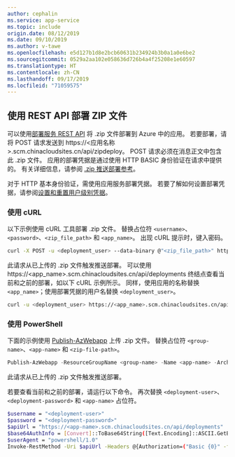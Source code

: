 ```yaml
---
author: cephalin
ms.service: app-service
ms.topic: include
origin.date: 08/12/2019
ms.date: 09/10/2019
ms.author: v-tawe
ms.openlocfilehash: e5d127b1d8e2bcb60631b234924b3b0a1a0e6be2
ms.sourcegitcommit: 0529a2aa102e058636d726b4a4f25208e1e60597
ms.translationtype: HT
ms.contentlocale: zh-CN
ms.lasthandoff: 09/17/2019
ms.locfileid: "71059575"
---
```

## <a name="rest"></a>使用 REST API 部署 ZIP 文件 

可以使用[部署服务 REST API](https://github.com/projectkudu/kudu/wiki/REST-API) 将 .zip 文件部署到 Azure 中的应用。 若要部署，请将 POST 请求发送到 https://<应用名称>.scm.chinacloudsites.cn/api/zipdeploy。 POST 请求必须在消息正文中包含此 .zip 文件。 应用的部署凭据是通过使用 HTTP BASIC 身份验证在请求中提供的。 有关详细信息，请参阅 [.zip 推送部署参考](https://github.com/projectkudu/kudu/wiki/Deploying-from-a-zip-file)。 

对于 HTTP 基本身份验证，需使用应用服务部署凭据。 若要了解如何设置部署凭据，请参阅[设置和重置用户级别凭据](../articles/app-service/deploy-configure-credentials.md#userscope)。

### <a name="with-curl"></a>使用 cURL

以下示例使用 cURL 工具部署 .zip 文件。 替换占位符 `<username>`、`<password>`、`<zip_file_path>` 和 `<app_name>`。 出现 cURL 提示时，键入密码。

```bash
curl -X POST -u <deployment_user> --data-binary @"<zip_file_path>" https://<app_name>.scm.chinacloudsites.cn/api/zipdeploy
```

此请求从已上传的 .zip 文件触发推送部署。 可以使用 https://<app_name>.scm.chinacloudsites.cn/api/deployments 终结点查看当前和之前的部署，如以下 cURL 示例所示。 同样，使用应用的名称替换 `<app_name>`；使用部署凭据的用户名替换 `<deployment_user>`。

```bash
curl -u <deployment_user> https://<app_name>.scm.chinacloudsites.cn/api/deployments
```

### <a name="with-powershell"></a>使用 PowerShell

下面的示例使用 [Publish-AzWebapp](https://docs.microsoft.com/powershell/module/az.websites/publish-azwebapp?view=azps-2.6.0) 上传 .zip 文件。 替换占位符 `<group-name>`、`<app-name>` 和 `<zip-file-path>`。

```PowerShell
Publish-AzWebapp -ResourceGroupName <group-name> -Name <app-name> -ArchivePath <zip-file-path>
```

此请求从已上传的 .zip 文件触发推送部署。 

若要查看当前和之前的部署，请运行以下命令。 再次替换 `<deployment-user>`、`<deployment-password>` 和 `<app-name>` 占位符。

```bash
$username = "<deployment-user>"
$password = "<deployment-password>"
$apiUrl = "https://<app-name>.scm.chinacloudsites.cn/api/deployments"
$base64AuthInfo = [Convert]::ToBase64String([Text.Encoding]::ASCII.GetBytes(("{0}:{1}" -f $username, $password)))
$userAgent = "powershell/1.0"
Invoke-RestMethod -Uri $apiUrl -Headers @{Authorization=("Basic {0}" -f $base64AuthInfo)} -UserAgent $userAgent -Method GET
```
